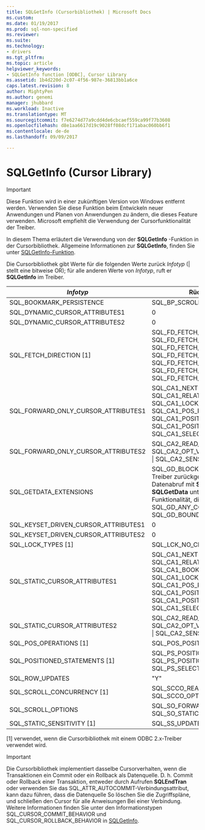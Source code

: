 ```yaml
---
title: SQLGetInfo (Cursorbibliothek) | Microsoft Docs
ms.custom: 
ms.date: 01/19/2017
ms.prod: sql-non-specified
ms.reviewer: 
ms.suite: 
ms.technology:
- drivers
ms.tgt_pltfrm: 
ms.topic: article
helpviewer_keywords:
- SQLGetInfo function [ODBC], Cursor Library
ms.assetid: 1b4d220d-2c07-4f56-987e-36813bb1a6ce
caps.latest.revision: 8
author: MightyPen
ms.author: genemi
manager: jhubbard
ms.workload: Inactive
ms.translationtype: MT
ms.sourcegitcommit: f7e6274d77a9cdd4de6cbcaef559ca99f77b3608
ms.openlocfilehash: d8e1aa6617d19c9028ff08dcf171abac060bb6f1
ms.contentlocale: de-de
ms.lasthandoff: 09/09/2017

---
```

# <a name="sqlgetinfo-cursor-library"></a>SQLGetInfo (Cursor Library)
> [!IMPORTANT]  
>  Diese Funktion wird in einer zukünftigen Version von Windows entfernt werden. Verwenden Sie diese Funktion beim Entwickeln neuer Anwendungen und Planen von Anwendungen zu ändern, die dieses Feature verwenden. Microsoft empfiehlt die Verwendung der Cursorfunktionalität der Treiber.  
  
 In diesem Thema erläutert die Verwendung von der **SQLGetInfo** -Funktion in der Cursorbibliothek. Allgemeine Informationen zur **SQLGetInfo**, finden Sie unter [SQLGetInfo-Funktion](../../../odbc/reference/syntax/sqlgetinfo-function.md).  
  
 Die Cursorbibliothek gibt Werte für die folgenden Werte zurück *Infotyp* (&#124; stellt eine bitweise OR); für alle anderen Werte von *Infotyp*, ruft er **SQLGetInfo** im Treiber.  
  
|*Infotyp*|Rückgabewert|  
|----------------|--------------------|  
|SQL_BOOKMARK_PERSISTENCE|SQL_BP_SCROLL|  
|SQL_DYNAMIC_CURSOR_ATTRIBUTES1|0|  
|SQL_DYNAMIC_CURSOR_ATTRIBUTES2|0|  
|SQL_FETCH_DIRECTION [1]|SQL_FD_FETCH_ABSOLUTE &#124; SQL_FD_FETCH_FIRST &#124; SQL_FD_FETCH_LAST &#124; SQL_FD_FETCH_NEXT &#124; SQL_FD_FETCH_PRIOR &#124; SQL_FD_FETCH_RELATIVE &#124; SQL_FD_FETCH_BOOKMARK|  
|SQL_FORWARD_ONLY_CURSOR_ATTRIBUTES1|SQL_CA1_NEXT &#124; SQL_CA1_ABSOLUTE &#124; SQL_CA1_RELATIVE &#124; SQL_CA1_LOCK_NO_CHANGE &#124; SQL_CA1_POS_POSITION &#124; SQL_CA1_POSITIONED_DELETE &#124; SQL_CA1_POSITIONED_UPDATE &#124; SQL_CA1_SELECT_FOR_UPDATE|  
|SQL_FORWARD_ONLY_CURSOR_ATTRIBUTES2|SQL_CA2_READ_ONLY_CONCUR &#124; SQL_CA2_OPT_VALUES_CONCURRENCY &#124; SQL_CA2_SENSITIVITY_UPDATES|  
|SQL_GETDATA_EXTENSIONS|SQL_GD_BLOCK &#124; alle Werte, die vom Treiber zurückgegebene **Hinweis:** beim Datenabruf mit **SQLFetchScroll**, **SQLGetData** unterstützt die Funktionalität, die mit der SQL_GD_ANY_COLUMN angegeben und SQL_GD_BOUND Bitmasks.|  
|SQL_KEYSET_DRIVEN_CURSOR_ATTRIBUTES1|0|  
|SQL_KEYSET_DRIVEN_CURSOR_ATTRIBUTES2|0|  
|SQL_LOCK_TYPES [1]|SQL_LCK_NO_CHANGE|  
|SQL_STATIC_CURSOR_ATTRIBUTES1|SQL_CA1_NEXT &#124; SQL_CA1_ABSOLUTE &#124; SQL_CA1_RELATIVE &#124; SQL_CA1_BOOKMARK &#124; SQL_CA1_LOCK_NO_CHANGE &#124; SQL_CA1_POS_POSITION &#124; SQL_CA1_POSITIONED_DELETE &#124; SQL_CA1_POSITIONED_UPDATE &#124; SQL_CA1_SELECT_FOR_UPDATE|  
|SQL_STATIC_CURSOR_ATTRIBUTES2|SQL_CA2_READ_ONLY_CONCUR &#124; SQL_CA2_OPT_VALUES_ PARALLELITÄT &#124; SQL_CA2_SENSITIVITY_UPDATES|  
|SQL_POS_OPERATIONS [1]|SQL_POS_POSITION|  
|SQL_POSITIONED_STATEMENTS [1]|SQL_PS_POSITIONED_DELETE &#124; SQL_PS_POSITIONED_UPDATE &#124; SQL_PS_SELECT_FOR_UPDATE|  
|SQL_ROW_UPDATES|"Y"|  
|SQL_SCROLL_CONCURRENCY [1]|SQL_SCCO_READ_ONLY &#124; SQL_SCCO_OPT_VALUES|  
|SQL_SCROLL_OPTIONS|SQL_SO_FORWARD_ONLY &#124; SQL_SO_STATIC|  
|SQL_STATIC_SENSITIVITY [1]|SQL_SS_UPDATES|  
  
 [1] verwendet, wenn die Cursorbibliothek mit einem ODBC 2.x-Treiber verwendet wird.  
  
> [!IMPORTANT]  
>  Die Cursorbibliothek implementiert dasselbe Cursorverhalten, wenn die Transaktionen ein Commit oder ein Rollback als Datenquelle. D. h. Commit oder Rollback einer Transaktion, entweder durch Aufrufen **SQLEndTran** oder verwenden Sie das SQL_ATTR_AUTOCOMMIT-Verbindungsattribut, kann dazu führen, dass die Datenquelle So löschen Sie die Zugriffspläne, und schließen den Cursor für alle Anweisungen Bei einer Verbindung. Weitere Informationen finden Sie unter den Informationstypen SQL_CURSOR_COMMIT_BEHAVIOR und SQL_CURSOR_ROLLBACK_BEHAVIOR in [SQLGetInfo](../../../odbc/reference/syntax/sqlgetinfo-function.md).


